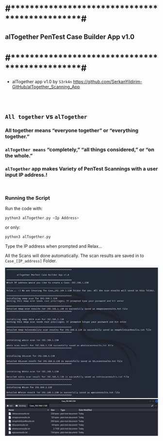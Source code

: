 
# #***********************************************#

##  alTogether PenTest Case Builder App v1.0

# #***********************************************#

- alTogether app v1.0 by `S3rk4n`  https://github.com/SerkanYildirim-GitHub/alTogether_Scanning_App

<br>
<br>

## `All together` vs `alTogether`

### All together means “everyone together” or “everything together.”

### `alTogether means` “completely,” “all things considered,” or “on the whole.”   

### `alTogether` app makes Variety of PenTest Scannings with a user input IP address.! 

<br>

### Running the Script

Run the code with:
~~~ bash 
python3 alTogether.py <Ip Address> 
~~~ 
or only: 
~~~ bash 
python3 alTogether.py 
~~~ 
Type the IP address when prompted and Relax... 

All the Scans will done automatically. The scan results are saved in to `Case_[IP_address]` Folder.
  
![Capture.jpg)](./Capture.JPG)
![Capture.jpg)](./Capture2.JPG)
  
 


